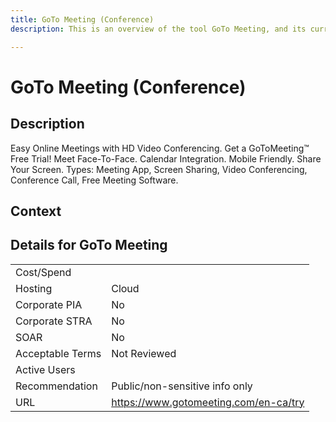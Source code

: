 ```yaml
---
title: GoTo Meeting (Conference)
description: This is an overview of the tool GoTo Meeting, and its current status  within BC Gov.

---
```


# GoTo Meeting (Conference)

## Description
Easy Online Meetings with HD Video Conferencing. Get a GoToMeeting™ Free Trial! Meet Face-To-Face. Calendar Integration. Mobile Friendly. Share Your Screen. Types: Meeting App, Screen Sharing, Video Conferencing, Conference Call, Free Meeting Software.

## Context


##  Details for GoTo Meeting

|   |   |
|---|---|
|Cost/Spend   |   |
|Hosting   | Cloud  |
|Corporate PIA   | No  |
|Corporate STRA   | No   |
|SOAR   | No  |
|Acceptable Terms   | Not Reviewed  |
|Active Users   |   |
|Recommendation   |  Public/non-sensitive info only |
|URL   | https://www.gotomeeting.com/en-ca/try  |
